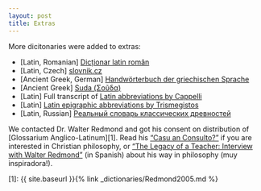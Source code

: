 ```yaml
---
layout: post
title: Extras
---
```


More dicitonaries were added to extras:

- [Latin, Romanian] [Dicționar latin român](https://www.limbalatina.ro/dictionar.php)
- [Latin, Czech] [slovnik.cz](https://www.slovnik.cz/)
- [Ancient Greek, German] [Handwörterbuch der griechischen Sprache](http://dadako.narod.ru/paperpoe.htm)
- [Ancient Greek] [Suda (Σοῦδα)](http://dadako.narod.ru/paperpoe.htm)
- [Latin] Full transcript of [Latin abbreviations by Cappelli](https://github.com/ciceronianus/cappelliStarDict/releases)
- [Latin] [Latin epigraphic abbreviations by Trismegistos](https://www.trismegistos.org/abb/index.php)
- [Latin, Russian] [Реальный словарь классических древностей](http://www.sno.pro1.ru/lib/lubker/a/index.htm)

We contacted Dr. Walter Redmond and got his consent on distribution of [Glossarium Anglico-Latinum][1]. Read his [“Casu an Consulto?”](https://enricomariaradaelli.it/emr/aureadomus/thesaurus/thesaurus_redmond_evoluzionismo.html) if you are interested in Christian philosophy, or [“The Legacy of a Teacher: Interview with Walter Redmond”](https://www.redalyc.org/journal/4216/421664631002/) (in Spanish) about his way in philosophy (muy inspiradora!).

[1]: {{ site.baseurl }}{% link _dictionaries/Redmond2005.md %}